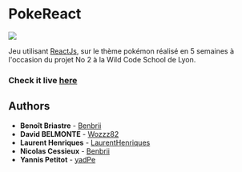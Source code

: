 # PokeReact

[<img src="https://cdn.discordapp.com/attachments/414474227710820352/589416897192132608/unknown.png">](http://wildcodeschool.github.io/lyon-0219-react-PokeReact)

Jeu utilisant [ReactJs](https://reactjs.org), sur le thème pokémon réalisé en 5 semaines à l'occasion du projet No 2  à la Wild Code School de Lyon.

### Check it live [here](http://wildcodeschool.github.io/lyon-0219-react-PokeReact) 

## Authors

* **Benoît Briastre** - [Benbrii](https://github.com/Benbrii)
* **David BELMONTE** - [Wozzz82](https://github.com/Wozzz82)
* **Laurent Henriques** - [LaurentHenriques](https://github.com/LaurentHenriques)
* **Nicolas Cessieux** - [Benbrii](https://github.com/NicolasCessieux)
* **Yannis Petitot** - [yadPe](https://github.com/yadPe)
